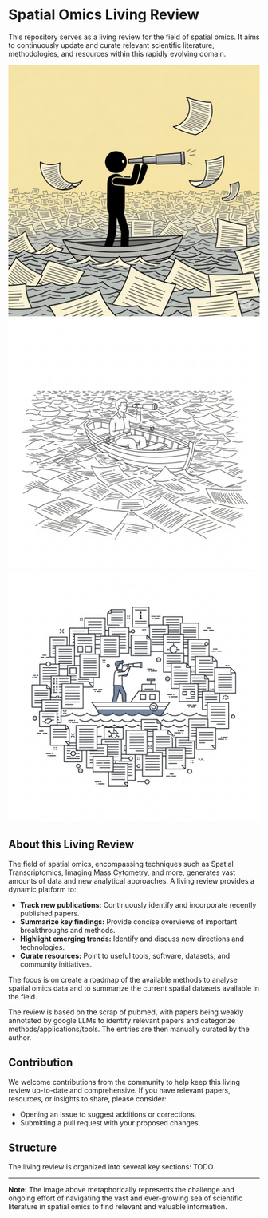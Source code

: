 # Spatial Omics Living Review

This repository serves as a living review for the field of spatial omics. 
It aims to continuously update and curate relevant scientific literature, methodologies,
and resources within this rapidly evolving domain.


![Man in boat on a sea of papers](figures/img_2.png)
![Man in boat on a sea of papers](figures/img_1.png)
![Man in boat on a sea of papers](figures/img.png)


## About this Living Review

The field of spatial omics, encompassing techniques such as Spatial Transcriptomics,
Imaging Mass Cytometry, and more, generates vast amounts of data and new analytical approaches. A living review provides a dynamic platform to:

* **Track new publications:** Continuously identify and incorporate recently published papers.
* **Summarize key findings:** Provide concise overviews of important breakthroughs and methods.
* **Highlight emerging trends:** Identify and discuss new directions and technologies.
* **Curate resources:** Point to useful tools, software, datasets, and community initiatives.

The focus is on create a roadmap of the available methods to analyse spatial omics data and to 
summarize the current spatial datasets available in the field.

The review is based on the scrap of pubmed, with papers being weakly annotated
by google LLMs to identify relevant papers and categorize methods/applications/tools. 
The entries are then manually curated by the author.

## Contribution

We welcome contributions from the community to help keep this living review up-to-date and comprehensive. If you have relevant papers, resources, or insights to share, please consider:

* Opening an issue to suggest additions or corrections.
* Submitting a pull request with your proposed changes.

## Structure

The living review is organized into several key sections:
TODO

---

**Note:** The image above metaphorically represents the challenge and ongoing 
effort of navigating the vast and ever-growing sea of scientific literature in 
spatial omics to find relevant and valuable information.
